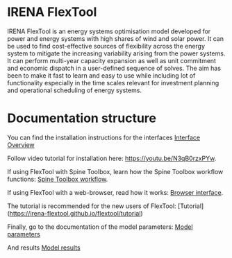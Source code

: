 # IRENA FlexTool

IRENA FlexTool is an energy systems optimisation model developed for power and energy systems with high shares of wind and solar power. It can be used to find cost-effective sources of flexibility across the energy system to mitigate the increasing variability arising from the power systems. It can perform multi-year capacity expansion as well as unit commitment and economic dispatch in a user-defined sequence of solves. The aim has been to make it fast to learn and easy to use while including lot of functionality especially in the time scales relevant for investment planning and operational scheduling of energy systems.

# Documentation structure

You can find the installation instructions for the interfaces [Interface Overview](https://irena-flextool.github.io/flextool/interface_overview)

Follow video tutorial for installation here: https://youtu.be/N3qB0rzxPYw.

If using FlexTool with Spine Toolbox, learn how the Spine Toolbox workflow functions: [Spine Toolbox workflow](https://irena-flextool.github.io/flextool/spine_toolbox).

If using FlexTool with a web-browser, read how it works: [Browser interface](https://irena-flextool.github.io/flextool/browser_interface).

The tutorial is recommended for the new users of FlexTool: [Tutorial] (https://irena-flextool.github.io/flextool/tutorial)

Finally, go to the documentation of the model parameters: [Model parameters](https://irena-flextool.github.io/flextool/reference)

And results [Model results](https://irena-flextool.github.io/flextool/results)